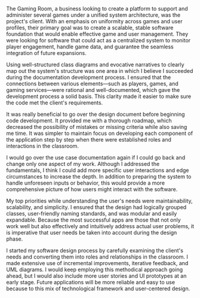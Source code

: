 The Gaming Room, a business looking to create a platform to support and administer several games under a unified system architecture, was the project's client.  With an emphasis on uniformity across games and user profiles, their primary goal was to create a scalable, stable software foundation that would enable effective game and user management.  They were looking for software that could act as a centralized system to monitor player engagement, handle game data, and guarantee the seamless integration of future expansions.

Using well-structured class diagrams and evocative narratives to clearly map out the system's structure was one area in which I believe I succeeded during the documentation development process.  I ensured that the connections between various elements—such as players, games, and gaming services—were rational and well-documented, which gave the development process a solid basis.  This clarity made it easier to make sure the code met the client's requirements.

It was really beneficial to go over the design document before beginning code development.  It provided me with a thorough roadmap, which decreased the possibility of mistakes or missing criteria while also saving me time.  It was simpler to maintain focus on developing each component of the application step by step when there were established roles and interactions in the classroom.

I would go over the use case documentation again if I could go back and change only one aspect of my work.  Although I addressed the fundamentals, I think I could add more specific user interactions and edge circumstances to increase the depth.  In addition to preparing the system to handle unforeseen inputs or behavior, this would provide a more comprehensive picture of how users might interact with the software.

My top priorities while understanding the user's needs were maintainability, scalability, and simplicity.  I ensured that the design had logically grouped classes, user-friendly naming standards, and was modular and easily expandable.  Because the most successful apps are those that not only work well but also effectively and intuitively address actual user problems, it is imperative that user needs be taken into account during the design phase.

I started my software design process by carefully examining the client's needs and converting them into roles and relationships in the classroom.  I made extensive use of incremental improvements, iterative feedback, and UML diagrams.  I would keep employing this methodical approach going ahead, but I would also include more user stories and UI prototypes at an early stage.  Future applications will be more reliable and easy to use because to this mix of technological framework and user-centered design.
